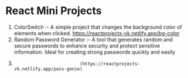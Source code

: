 # React Mini Projects

1. ColorSwitch :- A simple project that changes the background color of elements when clicked. https://reactprojects-vk.netlify.app/bg-color
2. Random Password Generator :- A tool that generates random and secure passwords to enhance security and protect sensitive information. Ideal for creating strong passwords quickly and easily
3.                              (https://reactprojects-vk.netlify.app/pass-genie)
    
